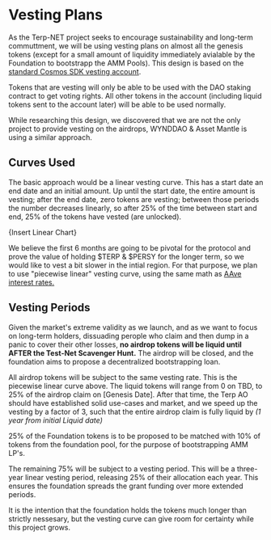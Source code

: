 # Vesting Plans 

As the Terp-NET project seeks to encourage sustainability and long-term commuttment, we will be using vesting plans on almost all the genesis tokens (except for a small amount of liquidity immediately avialable by the Foundation to bootstrapp the AMM Pools). This design is based on the [standard Cosmos SDK vesting account](https://docs.cosmos.network/v0.45/modules/auth/05_vesting.html#vesting).

Tokens that are vesting will only be able to be used with the DAO staking contract to get voting rights. All other tokens in the account (including liquid tokens sent to the account later) will be able to be used normally.

While researching this design, we discovered that we are not the only project to provide vesting on the airdrops, WYNDDAO & Asset Mantle is using a similar approach.

## Curves Used 

The basic approach would be a linear vesting curve. This has a start date an end date and an initial amount. Up until the start date, the entire amount is vesting; after the end date, zero tokens are vesting; between those periods the number decreases linearly, so after 25% of the time between start and end, 25% of the tokens have vested (are unlocked).

{Insert Linear Chart}

We believe the first 6 months are going to be pivotal for the protocol and prove the value of holding $TERP & $PERSY for the longer term, so we would like to vest a bit slower in the intial region. For that purpose, we plan to use "piecewise linear" vesting curve, using the same math as [AAve interest rates.](https://docs.aave.com/risk/liquidity-risk/borrow-interest-rate#interest-rate-model)

## Vesting Periods

Given the market's extreme validity as we launch, and as we want to focus on long-term holders, dissuading perople who claim and then dump in a panic to cover their other losses, **no airdrop tokens will be liquid until AFTER the Test-Net Scavenger Hunt.** The airdrop will be closed, and the foundation aims to propose a decentralized bootstrapping loan. 

All airdrop tokens will be subject to the same vesting rate. This is the piecewise linear curve above. The liquid tokens will range from 0 on TBD, to 25% of the airdrop claim on [Genesis Date]. After that time, the Terp AO should have established solid use-cases and market, and we speed up the vesting by a factor of 3, such that the entire airdrop claim is fully liquid by *(1 year from initial Liquid date)* 

25% of the Foundation tokens is to be proposed to be matched with 10% of tokens from the foundation pool, for the purpose of bootstrapping AMM LP's.

The remaining 75% will be subject to a vesting period. This will be a three-year linear vesting period, releasing 25% of their allocation each year. This ensures the foundation spreads the grant funding over more extended periods.

It is the intention that the foundation holds the tokens much longer than strictly nessesary, but the vesting curve can give room for certainty while this project grows.